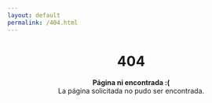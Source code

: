 ```yaml
---
layout: default
permalink: /404.html
---
```


<center>
  <h1>404</h1>

  <p>
    <strong>Página ni encontrada :(</strong><br>
    La página solicitada no pudo ser encontrada.
  </p>
</center>
